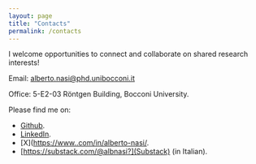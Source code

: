 ```yaml
---
layout: page
title: "Contacts"
permalink: /contacts
---
```


<link rel="stylesheet" href="/assets/css/override.css">

I welcome opportunities to connect and collaborate on shared research interests!

Email: alberto.nasi@phd.unibocconi.it

Office: 5-E2-03 Röntgen Building, Bocconi University.

Please find me on:
- [Github](https://github.com/AlbNasi).
- [LinkedIn](https://www.linkedin.com/in/alberto-nasi/).
- [X]([https://www..com/in/alberto-nasi/](https://x.com/Alberto_Nasi).
- [https://substack.com/@albnasi?](Substack) (in Italian).

<br>
<br>

<div class="fullbleed-banner"></div>
